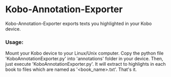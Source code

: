 # Kobo-Annotation-Exporter

Kobo-Annotation-Exporter exports texts you highlighted in your Kobo device. 

### Usage:
Mount your Kobo device to your Linux/Unix computer. Copy the python file 'KoboAnnotationExporter.py' into 'annotations' folder in your device. Then, just execute 'KoboAnnotationExporter.py'. It will extract to highlights in each book to files which are named as '<book_name>.txt'. That's it.
